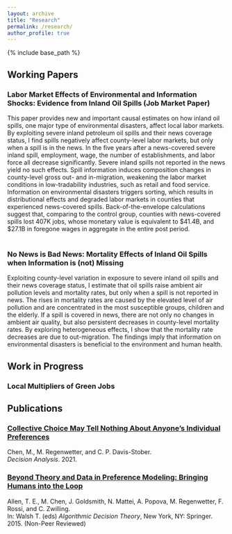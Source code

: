 ```yaml
---
layout: archive
title: "Research"
permalink: /research/
author_profile: true
---
```


{% include base_path %}

<p id="1.5-spaced" style="line-height: 150%;">
<h2> Working Papers </h2>
<!-- 
<div><a href="http://kevincng.github.io/files/stem.pdf">The Returns to STEM Programs for Less-Prepared Students</a><br>
<p style="margin-left: 40px"> with Evan Riehl <br>
Revise & resubmit, <i> American Economic Journal: Economic Policy </i> </p> </div> <br>  
-->

<div><h3>Labor Market Effects of Environmental and Information Shocks: Evidence from Inland Oil Spills (Job Market Paper)</h3></div>
<div>This paper provides new and important causal estimates on how inland oil spills, one major type of environmental disasters, affect local labor markets. By exploiting severe inland petroleum oil spills and their news coverage status, I find spills negatively affect county-level labor markets, but only when a spill is in the news. In the five years after a news-covered severe inland spill, employment, wage, the number of establishments, and labor force all decrease significantly. Severe inland spills not reported in the news yield no such effects. Spill information induces composition changes in county-level gross out- and in-migration, weakening the labor market conditions in low-tradability industries, such as retail and food service. Information on environmental disasters triggers sorting, which results in distributional effects and degraded labor markets in counties that experienced news-covered spills. Back-of-the-envelope calculations suggest that, comparing to the control group, counties with news-covered spills lost 407K jobs, whose monetary value is equivalent to $41.4B, and $27.1B in foregone wages in aggregate in the entire post period.</div> <br>


<div><h3>No News is Bad News: Mortality Effects of Inland Oil Spills when Information is (not) Missing</h3></div>
<div> Exploiting county-level variation in exposure to severe inland oil spills and their news coverage status, I estimate that oil spills raise ambient air pollution levels and mortality rates, but only when a spill is not reported in news. The rises in mortality rates are caused by the elevated level of air pollution and are concentrated in the most susceptible groups, children and the elderly. If a spill is covered in news, there are not only no changes in ambient air quality, but also persistent decreases in county-level mortality rates. By exploring heterogeneous effects, I show that the mortality rate decreases are due to out-migration. The findings imply that information on environmental disasters is beneficial to the environment and human health.</div> 
</p>

<p id="1.5-spaced" style="line-height: 150%;">
<h2> Work in Progress </h2>
<div><h3>Local Multipliers of Green Jobs</h3></div>
</p>

<p id="1.5-spaced" style="line-height: 150%;">
<h2> Publications </h2>
<div><a href="https://pubsonline.informs.org/doi/abs/10.1287/deca.2020.0417"><h3>Collective Choice May Tell Nothing About Anyone’s Individual Preferences</h3></a> Chen, M., M. Regenwetter, and C. P. Davis-Stober.<br> <i>Decision Analysis</i>. 2021.</div>
 
 <div><a href="https://link.springer.com/chapter/10.1007/978-3-319-23114-3_1"><h3>Beyond Theory and Data in Preference Modeling: Bringing Humans into the Loop</h3></a>Allen, T. E., M. Chen, J. Goldsmith, N. Mattei, A. Popova, M. Regenwetter, F. Rossi, and C. Zwilling.<br> In: Walsh T. (eds) <i>Algorithmic Decision Theory</i>, New York, NY: Springer. 2015. (Non-Peer Reviewed) </div>
</p>

